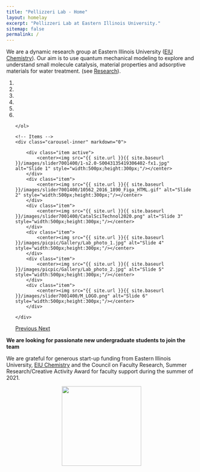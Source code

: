 ```yaml
---
title: "Pellizzeri Lab - Home"
layout: homelay
excerpt: "Pellizzeri Lab at Eastern Illinois University."
sitemap: false
permalink: /
---
```


We are a dynamic research group at Eastern Illinois University ([EIU Chemistry](https://www.eiu.edu/eiuchem/)). Our aim is to use quantum mechanical modeling to explore and understand small molecule catalysis, material properties and adsorptive materials for water treatment. (see [Research](research)).

<div markdown="0" id="carousel" class="carousel slide" data-ride="carousel" data-interval="5000" data-pause="hover" >
    <!-- Menu -->
    <ol class="carousel-indicators">
        <li data-target="#carousel" data-slide-to="0" class="active"></li>
        <li data-target="#carousel" data-slide-to="1"></li>
        <li data-target="#carousel" data-slide-to="2"></li>
        <li data-target="#carousel" data-slide-to="3"></li>
        <li data-target="#carousel" data-slide-to="4"></li>
        <li data-target="#carousel" data-slide-to="5"></li>

    </ol>

    <!-- Items -->
    <div class="carousel-inner" markdown="0">

        <div class="item active">
            <center><img src="{{ site.url }}{{ site.baseurl }}/images/slider7001400/1-s2.0-S0043135419306402-fx1.jpg" alt="Slide 1" style="width:500px;height:300px;"/></center>
        </div>
        <div class="item">
            <center><img src="{{ site.url }}{{ site.baseurl }}/images/slider7001400/10562_2016_1890_Figa_HTML.gif" alt="Slide 2" style="width:500px;height:300px;"/></center>
        </div>
        <div class="item">
            <center><img src="{{ site.url }}{{ site.baseurl }}/images/slider7001400/CatalSciTechnol2020.png" alt="Slide 3" style="width:500px;height:300px;"/></center>
        </div>
        <div class="item">
            <center><img src="{{ site.url }}{{ site.baseurl }}/images/picpic/Gallery/Lab_photo_1.jpg" alt="Slide 4" style="width:500px;height:300px;"/></center>
        </div>
        <div class="item">
            <center><img src="{{ site.url }}{{ site.baseurl }}/images/picpic/Gallery/Lab_photo_2.jpg" alt="Slide 5" style="width:500px;height:300px;"/></center>
        </div>
        <div class="item">
            <center><img src="{{ site.url }}{{ site.baseurl }}/images/slider7001400/M_LOGO.png" alt="Slide 6" style="width:500px;height:300px;"/></center>
        </div>

    </div>
  <a class="left carousel-control" href="#carousel" role="button" data-slide="prev">
    <span class="glyphicon glyphicon-chevron-left" aria-hidden="true"></span>
    <span class="sr-only">Previous</span>
  </a>
  <a class="right carousel-control" href="#carousel" role="button" data-slide="next">
    <span class="glyphicon glyphicon-chevron-right" aria-hidden="true"></span>
    <span class="sr-only">Next</span>
  </a>
</div>

 **We are looking for passionate new undergraduate students to join the team**

We are grateful for generous start-up funding from Eastern Illinois University, [EIU Chemistry](https://www.eiu.edu/eiuchem/) and the Council on Faculty Research, Summer Research/Creative Activity Award for faculty support during the summer of 2021.

<figure class="img-responsive center-block">
  <center><img src="{{ site.url }}{{ site.baseurl }}/images/logopic/EIUSquare2Color.png" style="width: 210px"></center>
</figure>
